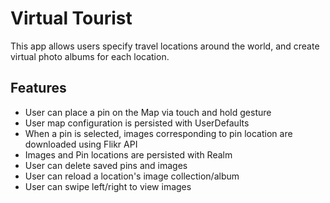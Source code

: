# Virtual Tourist
This app allows users specify travel locations around the world, and create virtual photo albums for each location.

## Features
-  User can place a pin on the Map via touch and hold gesture
-  User map configuration is persisted with UserDefaults
-  When a pin is selected, images corresponding to pin location are downloaded using Flikr API
-  Images and Pin locations are persisted with Realm
- User can delete saved pins and images
- User can reload a location's image collection/album
- User can swipe left/right to view images


